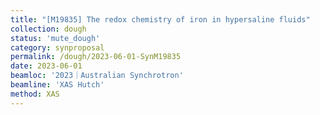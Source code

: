 ```yaml
---
title: "[M19835] The redox chemistry of iron in hypersaline fluids"
collection: dough
status: 'mute_dough'
category: synproposal
permalink: /dough/2023-06-01-SynM19835
date: 2023-06-01
beamloc: '2023｜Australian Synchrotron'
beamline: 'XAS Hutch'
method: XAS
---
```


